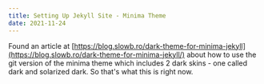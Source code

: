 ```yaml
---
title: Setting Up Jekyll Site - Minima Theme
date: 2021-11-24
---
```


Found an article at [https://blog.slowb.ro/dark-theme-for-minima-jekyll](https://blog.slowb.ro/dark-theme-for-minima-jekyll/) about how to use the git version of the minima theme which includes 2 dark skins - one called dark and solarized dark. So that's what this is right now.
